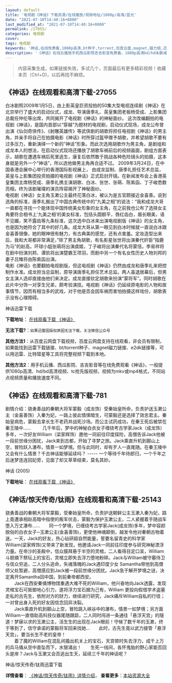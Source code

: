 ```yaml
---
layout: default
title: '电视剧《神话》下载资源/在线播放/视频地址/1080p/高清/蓝光'
date: "2021-07-10T14:40:16+0800"
last_modified_at: "2021-07-10T14:40:16+0800"
permalink: /27055/
categories: 电视剧
cover:
tags: 电视剧
keywords: '神话,在线免费看,1080p高清,bt种子,torrent,百度云盘,magnet,磁力链,迅雷下载资源'
description: '《神话》在线云播放手机西瓜影院吉吉影音免费看，1080p高清bd/hd未删减完整版和tc抢先枪版，mkv/mp4格式，附带bt/torrent种子、magnet/磁力链、百度云盘、网盘资源迅雷下载链接'
---
```


>内容采集生成，如果链接失效，多试几个，页面最后有更多精彩视频！收藏本页（Ctrl+D)，以后再找不麻烦。


## 《神话》在线观看和高清下载-27055

白冰剧照2009年1月5日，由上影英皇巨资投拍的50集大型电视连续剧《神话》在北京举行了盛大的启动仪式，成龙、导演唐季礼、英皇集团老板杨受成、上影集团总裁任仲伦等出席，共同揭开了电视剧《神话》的神秘面纱。 这次改编翻拍的电视剧《神话》，是国内首部以“穿越”为题材的电视剧，启动仪式现场，成龙公布曾出演《仙剑奇侠传》、《射雕英雄传》等武侠剧的胡歌将担任电视剧《神话》的男主角，并亲手将自己在拍摄电影《神话》时所穿过盔甲赠予胡歌，并希望胡歌不要有过多压力，重新演绎一个新的&ldquo;神话”形象。而此次选用胡歌作为男主角，是剧组和成龙本人的想法，在启动仪式现场还播放了胡歌车祸前后的视频画面，剧组方面表示，胡歌在遭遇车祸后死里逃生，康复后依然敢于挑战各种危险镜头的拍摄，这本身就是另外一个&ldquo;神话”，所以选他做男主角再合适不过。 2009年3月24日，在中国香港会展中心举行的香港国际影视展上， 由成龙监制、唐季礼担任艺术总监，英皇与上影集团投资拍摄的电视剧《神话》正式启封开镜。在新闻发布会上香港英皇集团主席杨受成、唐季礼携主演胡歌、白冰、张世、张萌、陈紫函、丁子峻悉数亮相，终为该剧璀璨的演员阵容揭开了神秘面纱。<br />电视剧《神话》女主角玉漱公主最终花落白冰，被认为是五官颇接近金喜善。说到选角的标准，唐季礼搬出了中国古典传统中的“九美之相”的说法：“我和成龙大哥一直都在寻找一个能体现中国传统美女形象的女主角，在之前我也公布了选择女主角要符合相书上&lsquo;九美之相’的美女标准，包括头圆额平，唇红齿白，眉长眼美，语不见媚，笑不露齿等九条标准，这次选中白冰来出演电视剧版《神话》的女主角，也是因为她符合了其中的好几条。成龙大哥从第一眼见到白冰时候就一直说白冰跟金喜善很像，她的眼神很有魅力，有古典美的感觉，还有点害羞。定妆造型出来后，我和大哥都非常满足，”除了男主角胡歌，有名影星张世将出演秦代奸臣&ldquo;指鹿为马”的赵高，环球小姐张萌将出演虞姬，丁子峻将出演秦代名将蒙恬，李易祥将在剧中扮演刘邦、谭凯将出演楚霸王项羽，而剧中另一个有名女性历史人物刘邦的妻子吕雉将由陈紫函出演。<br />电影《神话》也要翻拍电视剧版，但这电视剧《神话》仍然由成龙和唐季礼来把控制作水准。成龙担当总监制，原导演唐季礼担任艺术总监。两人虽退居幕后，但男女主演人选却直接由他们来决定。成龙直接钦定胡歌来扮演“蒙将军&rdquo;。同时胡歌在此片中分饰一对孪生兄弟，颇考验演技。电视剧《神话》仍延续原电影的人物和故事情节，因而有相当多的武戏，对于他是否会因车祸而害怕拍摄这样戏份，胡歌表示没有心理障碍。


神话迅雷下载

**下载地址**： [在线观看下载 《神话》](https://www.993dy.com//vod-detail-id-10975.html) 


**无法下载?**：`如果迅雷因版权原因无法下载，关注微信公众号 `

**其他方法1**：从百度云网盘下载视频，百度云网盘支持在线观看，非会员有限制，如果能找到迅雷下载链接、bt/torrent种子、magnet磁力链接、e2dk链接等，可以用迅雷、比特彗星等工具将完整视频下载到本地。

**其他方法2**：用手机云播、西瓜影院、吉吉影音等在线免费观看《神话》，一般提供1080p高清、hd/bd高清视频、tc抢先版视频，视频为mkv或mp4格式，不同站点视频质量和播放速度不同。


## 《神话》在线观看和高清下载-781

剧情介绍：骁勇善战的秦朝大将军蒙毅（成龙饰）受秦始皇所命，负责护送玉漱公主（金喜善饰）入秦为妃，一路上彼此情愫暗生，可蒙毅还是选择了效忠君主。秦始皇病危，蒙毅去拿长生不老药并战死沙场。而公主试药成功，在秦王死后被禁在秦王陵中……  　　几千年后，梦中的神秘白衣女子缠绕考古学家Jack（成龙饰）多年，一次好友William（梁家辉饰）邀他一同前往印度探险，高僧告诉Jack他被一段前世缘分困扰，Jack来到古都，开始了寻梦之旅。Jack乘直升机到郦山上空，冒险跃入瀑布，情景一如梦境。但与此同时，却有歹人一直尾随。在秦王陵中又会有什么情景？千古神话能够延续吗？ ----- 一个等待千年待郎归，一个千年之后迷梦连连回妃旁，见面了却又草草结束，莫名其妙。


神话 (2005)

**下载地址**： [在线观看下载 《神话》](https://www.btbtdy.me/btdy/dy4391.html) 


## 《神话/惊天传奇/钛雨》在线观看和高清下载-25143

骁勇善战的秦朝大将军蒙毅，受秦始皇所命，负责护送朝鲜公主玉漱入秦为妃，路上竟遭承相赵高暗中指使的叛军伏击，蒙毅为保护玉漱公主，二人紧握着手随战车堕入万丈瀑布……　　同一个梦境，已缠绕考古学家Jack(成龙饰)多年，梦中容颜脱俗的白衣女子─玉漱公主(金喜善饰)，更使他神魂颠倒，越发令他对秦朝古物着迷。一天，Jack的好友，热心钻研超自然能量，誓要名留青史的科学家William(梁家辉饰)又带来了新发现，他邀请Jack一同前往印度参与研究神秘漂浮力量。在帝沙的圣殿中，信众膜拜悬于半空的灵棺，二人看得目定口呆，William斗胆摘下祭坛上的宝石，灵棺立即失去浮力堕地粉碎。Jack与William被守墓侍卫与信众穷追，二人分头逃命，失魂落魄的Jack遇印度少女 Samantha带他到高僧师父处暂避，高僧感应到Jack被一段前世缘分困扰。Jack急于解开梦境之谜，决定离开Samantha回中国，到前秦帝都西安。<br />　　Jack在西安秦俑博物馆重遇大难不死的William，他兴奋地向Jack透露，发现灵棺宝石可抵御地心引力，遂将浮力宝石据为己有，William 更投向假借学术盗墓走私的古先生，依附对方的财力，继续进行研究，Jack痛斥William自私的行径；一对曾出身入死的好友因信念回异决裂。<br />　　Jack乘直升机到郦山上空，冒险跳入峡谷中的瀑布，情景一如梦境；另方面William一直借助高科技仪器尾随跟踪，二人同时闯进一条通往「悬浮天宫」的隧道！梦寐以求的玉漱公主，活生生的出现在Jack眼前！守候了数千年的玉漱，终于等到了，信守承诺的蒙毅将军回来找她…　　此时，古先生竟以武力接管「悬浮天宫」，要当长生不老的皇帝！<br />　　着了魔的William在混乱间撬出机关上的宝石，天宫顿时失去浮力，成千上万的兵马俑从空中直坠而下，水银涌出！　　生死一线间，各怀鬼胎的野心家能否回头是岸？Jack与玉漱又会否逃出生天，延续三千年的神话呢？


神话/惊天传奇/钛雨迅雷下载

**详情查看**： [《神话/惊天传奇/钛雨》详情介绍](/movie/25143/)， **查看更多**：[本站资源大全](/movie/t/all/)

